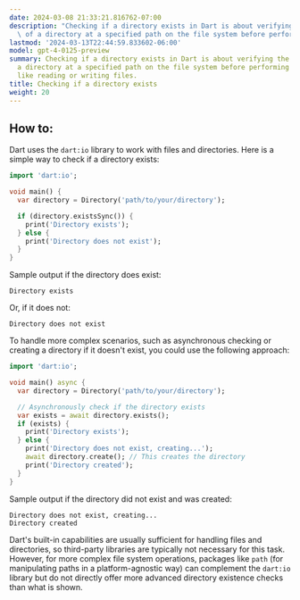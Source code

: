```yaml
---
date: 2024-03-08 21:33:21.816762-07:00
description: "Checking if a directory exists in Dart is about verifying the presence\
  \ of a directory at a specified path on the file system before performing operations\u2026"
lastmod: '2024-03-13T22:44:59.833602-06:00'
model: gpt-4-0125-preview
summary: Checking if a directory exists in Dart is about verifying the presence of
  a directory at a specified path on the file system before performing operations
  like reading or writing files.
title: Checking if a directory exists
weight: 20
---
```


## How to:
Dart uses the `dart:io` library to work with files and directories. Here is a simple way to check if a directory exists:

```dart
import 'dart:io';

void main() {
  var directory = Directory('path/to/your/directory');

  if (directory.existsSync()) {
    print('Directory exists');
  } else {
    print('Directory does not exist');
  }
}
```
Sample output if the directory does exist:
```
Directory exists
```

Or, if it does not:
```
Directory does not exist
```

To handle more complex scenarios, such as asynchronous checking or creating a directory if it doesn't exist, you could use the following approach:

```dart
import 'dart:io';

void main() async {
  var directory = Directory('path/to/your/directory');

  // Asynchronously check if the directory exists
  var exists = await directory.exists();
  if (exists) {
    print('Directory exists');
  } else {
    print('Directory does not exist, creating...');
    await directory.create(); // This creates the directory
    print('Directory created');
  }
}
```

Sample output if the directory did not exist and was created:
```
Directory does not exist, creating...
Directory created
```

Dart's built-in capabilities are usually sufficient for handling files and directories, so third-party libraries are typically not necessary for this task. However, for more complex file system operations, packages like `path` (for manipulating paths in a platform-agnostic way) can complement the `dart:io` library but do not directly offer more advanced directory existence checks than what is shown.

